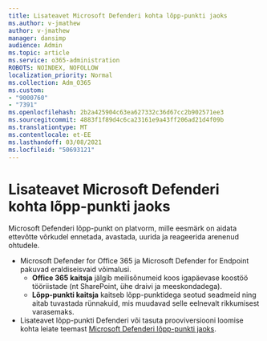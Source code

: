 ```yaml
---
title: Lisateavet Microsoft Defenderi kohta lõpp-punkti jaoks
ms.author: v-jmathew
author: v-jmathew
manager: dansimp
audience: Admin
ms.topic: article
ms.service: o365-administration
ROBOTS: NOINDEX, NOFOLLOW
localization_priority: Normal
ms.collection: Adm_O365
ms.custom:
- "9000760"
- "7391"
ms.openlocfilehash: 2b2a425904c63ea627332c36d67cc2b902571ee3
ms.sourcegitcommit: 4883f1f89d4c6ca23161e9a43ff206ad21d4f09b
ms.translationtype: MT
ms.contentlocale: et-EE
ms.lasthandoff: 03/08/2021
ms.locfileid: "50693121"
---
```

# <a name="learn-more-about-microsoft-defender-for-endpoint"></a>Lisateavet Microsoft Defenderi kohta lõpp-punkti jaoks

Microsoft Defenderi lõpp-punkt on platvorm, mille eesmärk on aidata ettevõtte võrkudel ennetada, avastada, uurida ja reageerida arenenud ohtudele.

- Microsoft Defender for Office 365 ja Microsoft Defender for Endpoint pakuvad eraldiseisvaid võimalusi.
  - **Office 365 kaitsja** jälgib meilisõnumeid koos igapäevase koostöö tööriistade (nt SharePoint, ühe draivi ja meeskondadega).
  - **Lõpp-punkti kaitsja** kaitseb lõpp-punktidega seotud seadmeid ning aitab tuvastada rünnakuid, mis muudavad selle eelnevalt rikkumisest varasemaks.
- Lisateavet lõpp-punkti Defenderi või tasuta prooviversiooni loomise kohta leiate teemast [Microsoft Defenderi lõpp-punkti jaoks](https://go.microsoft.com/fwlink/?linkid=2094113).
